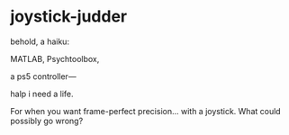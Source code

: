 # joystick-judder

behold, a haiku:

MATLAB, Psychtoolbox,

a ps5 controller—

halp i need a life.


For when you want frame-perfect precision… with a joystick. What could possibly go wrong?
